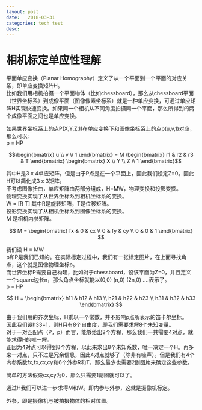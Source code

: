 ```yaml
---  
layout: post  
date:   2018-03-31   
categories: tech test  
desc:  
---  
```

  
  
  
# 相机标定单应性理解  
  
平面单应变换（Planar Homography）定义了从一个平面到一个平面的对应关系，即单应变换矩阵H。  
比如我们用相机拍摄一个平面物体（比如chessboard），那么从chessboard平面（世界坐标系）到成像平面（图像像素坐标系）就是一种单应变换，可通过单应矩阵H实现快速变换。如果同一个相机从不同角度拍摄同一个平面，那么所得到的两个成像平面之间也是单应变换。  
  
如果世界坐标系上的点P(X,Y,Z,1)在单应变换下和图像坐标系上的点p(u,v,1)对应，那么可以:  
p = HP  
  
$$\begin{bmatrix}  
	u  \\  
	v \\  
	1   
\end{bmatrix} = M  
\begin{bmatrix}  
	r1 & r2 & r3 & T  
\end{bmatrix}  
\begin{bmatrix}  
	X  \\  
	Y \\  
	Z \\  
	1  
\end{bmatrix}$$  
  
  
  
其中H是3 x 4单应矩阵。但是由于P点是在一个平面上，因此我们设定Z=0。因此H可以简化成3 x 3矩阵。  
不考虑图像扭曲，单应矩阵由两部分组成，H=MW，物理变换和投影变换。  
物理变换实现了从世界坐标系到相机坐标系的变换。  
W = [R T] 其中R是旋转矩阵，T是位移矩阵。  
投影变换实现了从相机坐标系到图像坐标系的变换。  
M 是相机内参矩阵。  
  
$$  
M =  
\begin{bmatrix}  
	fx & 0 & cx \\  
	0 & fy & cy \\  
	0 & 0 & 1  
\end{bmatrix}  
$$  
  
我们设 H = MW   
p和P是我们已知的。在实际标定过程中，我们有一张标定图片，在上面寻找角点，这个就是图像物理坐标p。  
而世界坐标P需要自己构建，比如对于chessboard，设该平面为Z=0，并且定义一个square边长n，那么角点坐标就能以(0,0) (n,0) (2n,0) ....表示了。  
p = HP  

$$  
H =  
\begin{bmatrix}  
	h11 & h12 & h13 \\  
	h21 & h22 & h23 \\  
	h31 & h32 & h33  
\end{bmatrix}  
$$  

由于我们用的齐次坐标，H乘以一个常数，并不影响p点所表示的笛卡尔坐标。  
因此我们设h33=1，则H只有8个自由度，即我们需要求解8个未知变量。  
对于一对匹配点（P，p）而言，能够给出2个方程，那么我们一共需要4对点，就能求得H的唯一解。  
正因为4对点可以得到8个方程，以此来求出8个未知系数，唯一决定一个H。再多来一对点，只不过是冗余信息，因此4对点就够了（除非有噪声）。但是我们有4个内参系数fx,fx,cx,cy和6个外参R和T，那么最少也需要2副图片来确定这些参数。  
  
简单的方法假设cx,cy为0，那么只需要1副图就可以了。  
  
通过H我们可以进一步求得M和W。即内参与外参，这就是摄像机标定。  
  
外参，即是摄像机与被拍摄物体的相对位置。  
  
  
  
